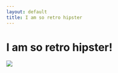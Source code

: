```yaml
---
layout: default
title: I am so retro hipster
---
```

<h1>I am so retro hipster!</h1>
<img src="../../../../images/macbook.jpg">